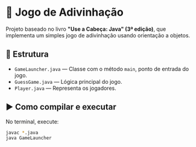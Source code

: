 # 🎯 Jogo de Adivinhação

Projeto baseado no livro **"Use a Cabeça: Java" (3ª edição)**, que implementa um simples jogo de adivinhação usando orientação a objetos.

## 📁 Estrutura

- `GameLauncher.java` — Classe com o método `main`, ponto de entrada do jogo.
- `GuessGame.java` — Lógica principal do jogo.
- `Player.java` — Representa os jogadores.

## ▶️ Como compilar e executar

No terminal, execute:

```bash
javac *.java
java GameLauncher
